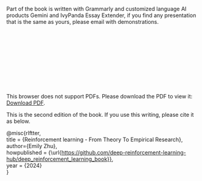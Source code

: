 Part of the book is written with Grammarly and customized language AI products Gemini and IvyPanda Essay Extender, if you find any presentation that is the same as yours, please email with demonstrations.

<object data="https://github.com/deep-reinforcement-learning-hub/deep_reinforcement_learning_book/blob/rl_main/images/book_toc.pdf" type="application/pdf" width="700px" height="700px">
    <embed src="https://github.com/deep-reinforcement-learning-hub/deep_reinforcement_learning_book/blob/rl_main/images/book_toc.pdf">
        <p>This browser does not support PDFs. Please download the PDF to view it: <a href="https://github.com/deep-reinforcement-learning-hub/deep_reinforcement_learning_book/blob/rl_main/images/book_toc.pdf">Download PDF</a>.</p>
    </embed>
</object>

This is the second edition of the book. If you use this writing, please cite it as below.

@misc{rlftter, \
  title =        {Reinforcement learning - From Theory To Empirical Research}, \
  author={Emily Zhu}, \
  howpublished = {\url{https://github.com/deep-reinforcement-learning-hub/deep_reinforcement_learning_book}}, \
  year =         {2024} \
}

